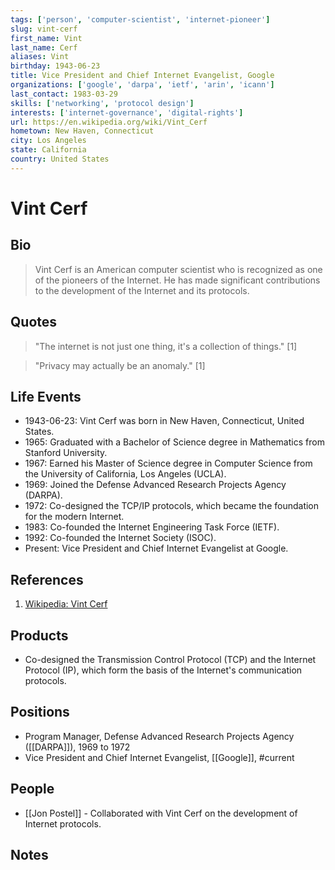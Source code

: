 ```yaml
---
tags: ['person', 'computer-scientist', 'internet-pioneer']
slug: vint-cerf
first_name: Vint
last_name: Cerf
aliases: Vint
birthday: 1943-06-23
title: Vice President and Chief Internet Evangelist, Google
organizations: ['google', 'darpa', 'ietf', 'arin', 'icann']
last_contact: 1983-03-29
skills: ['networking', 'protocol design']
interests: ['internet-governance', 'digital-rights']
url: https://en.wikipedia.org/wiki/Vint_Cerf
hometown: New Haven, Connecticut
city: Los Angeles
state: California
country: United States
---
```


# Vint Cerf

## Bio

> Vint Cerf is an American computer scientist who is recognized as one of the pioneers of the Internet. He has made significant contributions to the development of the Internet and its protocols.

## Quotes

> "The internet is not just one thing, it's a collection of things." [1]

> "Privacy may actually be an anomaly." [1]

## Life Events

- 1943-06-23: Vint Cerf was born in New Haven, Connecticut, United States.
- 1965: Graduated with a Bachelor of Science degree in Mathematics from Stanford University.
- 1967: Earned his Master of Science degree in Computer Science from the University of California, Los Angeles (UCLA).
- 1969: Joined the Defense Advanced Research Projects Agency (DARPA).
- 1972: Co-designed the TCP/IP protocols, which became the foundation for the modern Internet.
- 1983: Co-founded the Internet Engineering Task Force (IETF).
- 1992: Co-founded the Internet Society (ISOC).
- Present: Vice President and Chief Internet Evangelist at Google.

## References

1. [Wikipedia: Vint Cerf](https://en.wikipedia.org/wiki/Vint_Cerf)

## Products

- Co-designed the Transmission Control Protocol (TCP) and the Internet Protocol (IP), which form the basis of the Internet's communication protocols.

## Positions

- Program Manager, Defense Advanced Research Projects Agency ([[DARPA]]), 1969 to 1972
- Vice President and Chief Internet Evangelist, [[Google]], #current

## People

- [[Jon Postel]] - Collaborated with Vint Cerf on the development of Internet protocols.

## Notes






